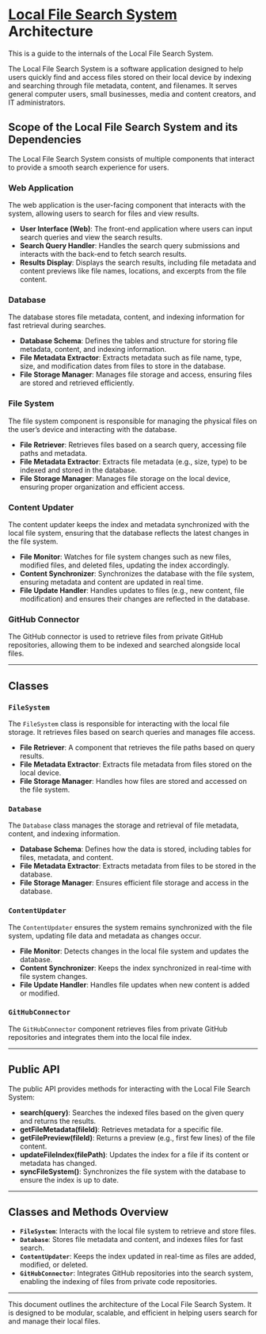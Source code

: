 # [Local File Search System](https://github.com/your-repository-url) Architecture

This is a guide to the internals of the Local File Search System.

The Local File Search System is a software application designed to help users quickly find and access files stored on their local device by indexing and searching through file metadata, content, and filenames. It serves general computer users, small businesses, media and content creators, and IT administrators.

## Scope of the Local File Search System and its Dependencies

The Local File Search System consists of multiple components that interact to provide a smooth search experience for users.

### **Web Application**

The web application is the user-facing component that interacts with the system, allowing users to search for files and view results.

- **User Interface (Web)**: The front-end application where users can input search queries and view the search results.
- **Search Query Handler**: Handles the search query submissions and interacts with the back-end to fetch search results.
- **Results Display**: Displays the search results, including file metadata and content previews like file names, locations, and excerpts from the file content.

### **Database**

The database stores file metadata, content, and indexing information for fast retrieval during searches.

- **Database Schema**: Defines the tables and structure for storing file metadata, content, and indexing information.
- **File Metadata Extractor**: Extracts metadata such as file name, type, size, and modification dates from files to store in the database.
- **File Storage Manager**: Manages file storage and access, ensuring files are stored and retrieved efficiently.

### **File System**

The file system component is responsible for managing the physical files on the user’s device and interacting with the database.

- **File Retriever**: Retrieves files based on a search query, accessing file paths and metadata.
- **File Metadata Extractor**: Extracts file metadata (e.g., size, type) to be indexed and stored in the database.
- **File Storage Manager**: Manages file storage on the local device, ensuring proper organization and efficient access.

### **Content Updater**

The content updater keeps the index and metadata synchronized with the local file system, ensuring that the database reflects the latest changes in the file system.

- **File Monitor**: Watches for file system changes such as new files, modified files, and deleted files, updating the index accordingly.
- **Content Synchronizer**: Synchronizes the database with the file system, ensuring metadata and content are updated in real time.
- **File Update Handler**: Handles updates to files (e.g., new content, file modification) and ensures their changes are reflected in the database.

### **GitHub Connector**

The GitHub connector is used to retrieve files from private GitHub repositories, allowing them to be indexed and searched alongside local files.

---

## Classes

### `FileSystem`

The `FileSystem` class is responsible for interacting with the local file storage. It retrieves files based on search queries and manages file access.

- **File Retriever**: A component that retrieves the file paths based on query results.
- **File Metadata Extractor**: Extracts file metadata from files stored on the local device.
- **File Storage Manager**: Handles how files are stored and accessed on the file system.

### `Database`

The `Database` class manages the storage and retrieval of file metadata, content, and indexing information.

- **Database Schema**: Defines how the data is stored, including tables for files, metadata, and content.
- **File Metadata Extractor**: Extracts metadata from files to be stored in the database.
- **File Storage Manager**: Ensures efficient file storage and access in the database.

### `ContentUpdater`

The `ContentUpdater` ensures the system remains synchronized with the file system, updating file data and metadata as changes occur.

- **File Monitor**: Detects changes in the local file system and updates the database.
- **Content Synchronizer**: Keeps the index synchronized in real-time with file system changes.
- **File Update Handler**: Handles file updates when new content is added or modified.

### `GitHubConnector`

The `GitHubConnector` component retrieves files from private GitHub repositories and integrates them into the local file index.

---

## Public API

The public API provides methods for interacting with the Local File Search System:

- **search(query)**: Searches the indexed files based on the given query and returns the results.
- **getFileMetadata(fileId)**: Retrieves metadata for a specific file.
- **getFilePreview(fileId)**: Returns a preview (e.g., first few lines) of the file content.
- **updateFileIndex(filePath)**: Updates the index for a file if its content or metadata has changed.
- **syncFileSystem()**: Synchronizes the file system with the database to ensure the index is up to date.

---

## Classes and Methods Overview

- **`FileSystem`**: Interacts with the local file system to retrieve and store files.
- **`Database`**: Stores file metadata and content, and indexes files for fast search.
- **`ContentUpdater`**: Keeps the index updated in real-time as files are added, modified, or deleted.
- **`GitHubConnector`**: Integrates GitHub repositories into the search system, enabling the indexing of files from private code repositories.

---

This document outlines the architecture of the Local File Search System. It is designed to be modular, scalable, and efficient in helping users search for and manage their local files.
